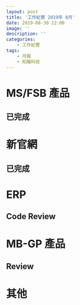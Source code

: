 ```yaml
---
layout: post
title: '工作紀實 2019年 8月'
date: 2019-08-30 22:00
image: ''
description: ''
categories:
    - 工作紀實
tags:
    - 月報
    - 知識科技
---
```


# MS/FSB 產品

## 已完成

# 新官網

## 已完成

# ERP

## Code Review

# MB-GP 產品

## Review

# 其他
